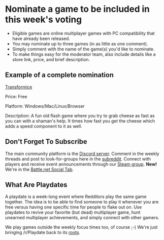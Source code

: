 # Nominate a game to be included in this week's voting

- Eligible games are online multiplayer games with PC compatibility that have already been released.
- You may nominate up to three games (in as little as one comment).
- Simply comment with the name of the game(s) you'd like to nominate.
- To make things easy for the moderator team, also include details like a store link, price, and brief description.

## Example of a complete nomination

[Transformice](http://store.steampowered.com/app/335240/Transformice/)

Price: Free

Platform: Windows/Mac/Linux/Browser

Description: A fun old flash game where you try to grab cheese as fast as you can with a shaman's help. It times how fast you get the cheese which adds a speed component to it as well.

## Don't Forget To Subscribe

The main community platform is the [Discord server](https://discord.gg/playdate). Comment in the weekly threads and post to look-for-groups here in the [subreddit](https://www.reddit.com/r/Playdate/submit?selftext=true). Connect with players and receive event announcements through our [Steam group](http://steamcommunity.com/groups/joinplaydate). **New!** We're in the [Battle.net Social Tab](https://blizzard.com/invite/eal73ILVO).

## What Are Playdates

A playdate is a week-long event where Redditors play the same game together. The idea is to be able to find someone to play it whenever you are free versus having one specific time for people to flake out on. Use playdates to revive your favorite (but dead) multiplayer game, hunt unearned multiplayer achievements, and simply connect with other gamers.

We play games outside the weekly focus times too, of course ;-) We're just bringing /r/Playdate back to its [roots](https://www.reddit.com/r/gaming/comments/j8hpz/idea_for_subreddit_organize_nights_around/).
